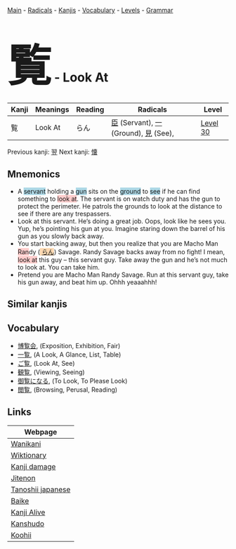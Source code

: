 <style> bigfont {font-size: 100px}</style>
[Main](../index.md) -
[Radicals](../radicals.md) -
[Kanjis](../kanjis.md) -
[Vocabulary](../vocabulary.md) -
[Levels](../levels.md) -
[Grammar](../grammar.md)
# <bigfont> 覧</bigfont> - Look At 

| Kanji | Meanings | Reading | Radicals | Level |
| --- | --- | --- | --- | --- |
| 覧 | Look At | らん | [臣](../radicals/臣.md) (Servant), [一](../radicals/一.md) (Ground), [見](../radicals/見.md) (See),  | [Level 30](../levels/wk_level30.md) |

Previous kanji: [翌](翌.md) Next kanji: [懐](懐.md) 

## Mnemonics
 * A <span style="background-color:#ADD8E6"> servant</span> holding a <span style="background-color:#ADD8E6"> gun</span> sits on the <span style="background-color:#ADD8E6"> ground</span> to <span style="background-color:#ADD8E6"> see</span> if he can find something to <span style="background-color:#ffcccb"> look at</span>. The servant is on watch duty and has the gun to protect the perimeter. He patrols the grounds to look at the distance to see if there are any trespassers.
* Look at this servant. He’s doing a great job. Oops, look like he sees you. Yup, he’s pointing his gun at you. Imagine staring down the barrel of his gun as you slowly back away.
* You start backing away, but then you realize that you are Macho Man <span style="background-color:#ffcccb"> Ran</span>dy (<span style="background-color:#fed8b1"> [らん](https://jisho.org/search/らん)</span>) Savage. Randy Savage backs away from no fight! I mean, <span style="background-color:#ffcccb"> look at</span> this guy – this servant guy. Take away the gun and he’s not much to look at. You can take him.
* Pretend you are Macho Man Randy Savage. Run at this servant guy, take his gun away, and beat him up. Ohhh yeaaahhh!


## Similar kanjis
 


## Vocabulary
 * [博覧会](../vocabulary/覧.md), (Exposition, Exhibition, Fair)
* [一覧](../vocabulary/覧.md), (A Look, A Glance, List, Table)
* [ご覧](../vocabulary/覧.md), (Look At, See)
* [観覧](../vocabulary/覧.md), (Viewing, Seeing)
* [御覧になる](../vocabulary/覧.md), (To Look, To Please Look)
* [閲覧](../vocabulary/覧.md), (Browsing, Perusal, Reading)



## Links 

| Webpage |
| --- |
| [Wanikani          ](https://www.wanikani.com/kanji/覧) |
| [Wiktionary        ](https://en.wiktionary.org/wiki/覧) |
| [Kanji damage      ](http://www.kanjidamage.com/kanji/search?utf8=✓&q=覧) |
| [Jitenon           ](https://jitenon.com/kanji/覧) |
| [Tanoshii japanese ](https://www.tanoshiijapanese.com/dictionary/kanji.cfm?k=覧) |
| [Baike             ](https://baike.baidu.com/item/覧) |
| [Kanji Alive       ](https://app.kanjialive.com/覧) |
| [Kanshudo          ](https://www.kanshudo.com/searchmn?q=覧) |
| [Koohii            ](https://kanji.koohii.com/study/kanji/覧) |
